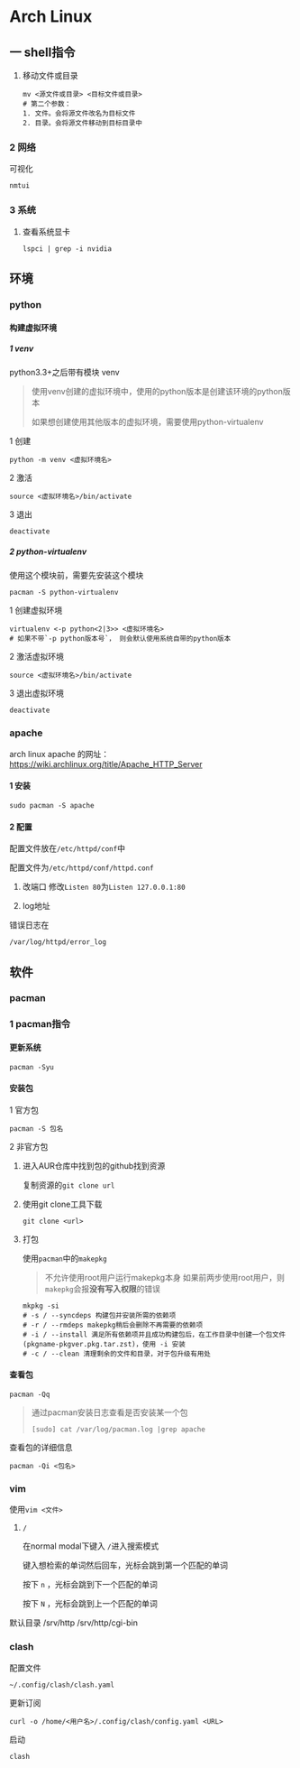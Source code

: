 
# Arch Linux

## 一 shell指令

1. 移动文件或目录

   ```shell
   mv <源文件或目录> <目标文件或目录>
   # 第二个参数：
   1. 文件。会将源文件改名为目标文件
   2. 目录。会将源文件移动到目标目录中
   ```

### 2 网络

可视化

```shell
nmtui
```

### 3 系统

1. 查看系统显卡

   ```shell
   lspci | grep -i nvidia
   ```

## 环境

### python

#### 构建虚拟环境

##### 1 venv

python3.3+之后带有模块 venv
> 使用venv创建的虚拟环境中，使用的python版本是创建该环境的python版本
>
> 如果想创建使用其他版本的虚拟环境，需要使用python-virtualenv

1 创建

```shell
python -m venv <虚拟环境名>
```

2 激活

```shell
source <虚拟环境名>/bin/activate
```

3 退出

```shell
deactivate
```

##### 2 python-virtualenv

使用这个模块前，需要先安装这个模块

```shell
pacman -S python-virtualenv
```

1 创建虚拟环境

```shell
virtualenv <-p python<2|3>> <虚拟环境名>
# 如果不带`-p python版本号`， 则会默认使用系统自带的python版本
```

2 激活虚拟环境

```shell
source <虚拟环境名>/bin/activate
```

3 退出虚拟环境

```shell
deactivate
```

### apache

arch linux apache 的网址：<https://wiki.archlinux.org/title/Apache_HTTP_Server>

#### 1 安装

```shell
sudo pacman -S apache
```

#### 2 配置

   配置文件放在`/etc/httpd/conf`中

   配置文件为`/etc/httpd/conf/httpd.conf`

   1. 改端口
   修改`Listen 80`为`Listen 127.0.0.1:80`

   2. log地址

   错误日志在

   `/var/log/httpd/error_log`

## 软件

### pacman

### 1 pacman指令

#### 更新系统

```shell
pacman -Syu
```

#### 安装包

1 官方包

```shell
pacman -S 包名
```

2 非官方包

1. 进入AUR仓库中找到包的github找到资源

   复制资源的`git clone url`

2. 使用git clone工具下载

   ```shell
   git clone <url>
   ```

3. 打包

    使用`pacman`中的`makepkg`

    > 不允许使用root用户运行makepkg本身
    > 如果前两步使用root用户，则`makepkg`会报**没有写入权限**的错误

    ```shell
    mkpkg -si
    # -s / --syncdeps 构建包并安装所需的依赖项
    # -r / --rmdeps makepkg稍后会删除不再需要的依赖项
    # -i / --install 满足所有依赖项并且成功构建包后，在工作目录中创建一个包文件(pkgname-pkgver.pkg.tar.zst)，使用 -i 安装
    # -c / --clean 清理剩余的文件和目录，对于包升级有用处
    ```

#### 查看包

   ```shell
   pacman -Qq
   ```

   >通过pacman安装日志查看是否安装某一个包
   >
   >```shell
   >[sudo] cat /var/log/pacman.log |grep apache
   >```

   查看包的详细信息

   ```shell
   pacman -Qi <包名>
   ```

### vim

使用`vim <文件>`

1. `/`

   在normal modal下键入 `/`进入搜索模式

   键入想检索的单词然后回车，光标会跳到第一个匹配的单词

   按下 `n` ，光标会跳到下一个匹配的单词

   按下 `N` ，光标会跳到上一个匹配的单词

默认目录
/srv/http
/srv/http/cgi-bin

### clash

配置文件

```shell
~/.config/clash/clash.yaml
```

更新订阅

```shell
curl -o /home/<用户名>/.config/clash/config.yaml <URL>
```

启动

```shell
clash
```
